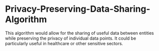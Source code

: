 # Privacy-Preserving-Data-Sharing-Algorithm
This algorithm would allow for the sharing of useful data between entities while preserving the privacy of individual data points. It could be particularly useful in healthcare or other sensitive sectors.
